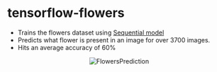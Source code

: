 # tensorflow-flowers
<ul>
  <li>Trains the flowers dataset using <a href="https://keras.io/guides/sequential_model/">Sequential model</a></li>
  <li>Predicts what flower is present in an image for over 3700 images. </li>
  <li>Hits an average accuracy of 60%</li>
</ul>

<p align="center"><img src="https://drive.google.com/uc?export=view&id=1zBcWYc71AxWLh-3mD7zT2wDlzs-5-rGD" alt="FlowersPrediction"></p>

